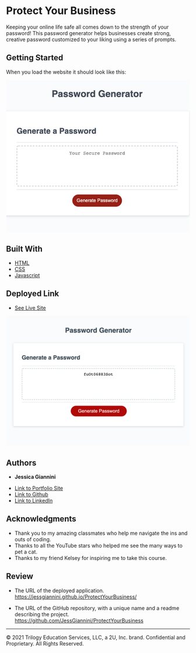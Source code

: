 # Protect Your Business

Keeping your online life safe all comes down to the strength of your password! This password generator helps businesses create strong, creative password customized to your liking using a series of prompts.

## Getting Started

When you load the website it should look like this:

![Getting Started](./img/password.png)

## Built With

- [HTML](https://developer.mozilla.org/en-US/docs/Web/HTML)
- [CSS](https://developer.mozilla.org/en-US/docs/Web/CSS)
- [Javascript](https://developer.mozilla.org/en-US/docs/Web/JavaScript)

## Deployed Link

- [See Live Site](https://jessgiannini.github.io/ProtectYourBusiness/)

![Result](./img/passwordgen.png)

## Authors

- **Jessica Giannini**

* [Link to Portfolio Site](https://jessgiannini.github.io/WebDeveloperPortfolio/)
* [Link to Github](https://github.com/jessgiannini)
* [Link to LinkedIn](https://www.linkedin.com/in/jessica-aletta-giannini-155b1310/)

## Acknowledgments

- Thank you to my amazing classmates who help me navigate the ins and outs of coding.
- Thanks to all the YouTube stars who helped me see the many ways to pet a cat.
- Thanks to my friend Kelsey for inspiring me to take this course.

## Review

- The URL of the deployed application. https://jessgiannini.github.io/ProtectYourBusiness/

- The URL of the GitHub repository, with a unique name and a readme describing the project. https://github.com/JessGiannini/ProtectYourBusiness

---

© 2021 Trilogy Education Services, LLC, a 2U, Inc. brand. Confidential and Proprietary. All Rights Reserved.
